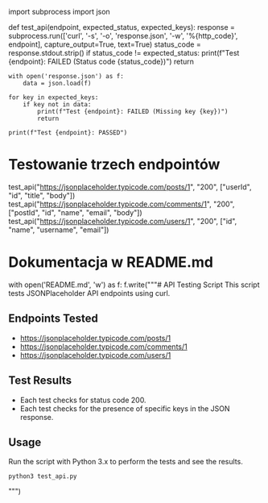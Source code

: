 import subprocess
import json

def test_api(endpoint, expected_status, expected_keys):
    response = subprocess.run(['curl', '-s', '-o', 'response.json', '-w', '%{http_code}', endpoint],
                              capture_output=True, text=True)
    status_code = response.stdout.strip()
    if status_code != expected_status:
        print(f"Test {endpoint}: FAILED (Status code {status_code})")
        return

    with open('response.json') as f:
        data = json.load(f)

    for key in expected_keys:
        if key not in data:
            print(f"Test {endpoint}: FAILED (Missing key {key})")
            return

    print(f"Test {endpoint}: PASSED")

# Testowanie trzech endpointów
test_api("https://jsonplaceholder.typicode.com/posts/1", "200", ["userId", "id", "title", "body"])
test_api("https://jsonplaceholder.typicode.com/comments/1", "200", ["postId", "id", "name", "email", "body"])
test_api("https://jsonplaceholder.typicode.com/users/1", "200", ["id", "name", "username", "email"])

# Dokumentacja w README.md
with open('README.md', 'w') as f:
    f.write("""# API Testing Script
This script tests JSONPlaceholder API endpoints using curl.

## Endpoints Tested
- https://jsonplaceholder.typicode.com/posts/1
- https://jsonplaceholder.typicode.com/comments/1
- https://jsonplaceholder.typicode.com/users/1

## Test Results
- Each test checks for status code 200.
- Each test checks for the presence of specific keys in the JSON response.

## Usage
Run the script with Python 3.x to perform the tests and see the results.

    python3 test_api.py
""")
